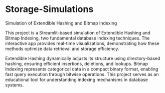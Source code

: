 # Storage-Simulations
Simulation of Extendible Hashing and Bitmap Indexing


This project is a Streamlit-based simulation of Extendible Hashing and Bitmap Indexing, two fundamental database indexing techniques. The interactive app provides real-time visualizations, demonstrating how these methods optimize data retrieval and storage efficiency.

Extendible Hashing dynamically adjusts its structure using directory-based hashing, ensuring efficient insertions, deletions, and lookups. Bitmap Indexing represents categorical data in a compact binary format, enabling fast query execution through bitwise operations. This project serves as an educational tool for understanding indexing mechanisms in database systems.
